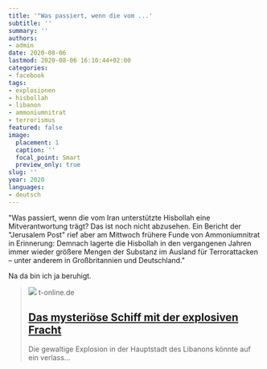 ```yaml
---
title: '"Was passiert, wenn die vom ...'
subtitle: ''
summary: ''
authors:
- admin
date: 2020-08-06
lastmod: 2020-08-06 16:10:44+02:00
categories:
- facebook
tags:
- explosionen
- hisbollah
- libanon
- ammoniumnitrat
- terrorismus
featured: false
image:
  placement: 1
  caption: ''
  focal_point: Smart
  preview_only: true
slug: ''
year: 2020
languages:
- deutsch
---
```


"Was passiert, wenn die vom Iran unterstützte Hisbollah eine Mitverantwortung trägt? Das ist noch nicht abzusehen. Ein Bericht der "Jerusalem Post" rief aber am Mittwoch frühere Funde von Ammoniumnitrat in Erinnerung: Demnach lagerte die Hisbollah in den vergangenen Jahren immer wieder größere Mengen der Substanz im Ausland für Terrorattacken – unter anderem in Großbritannien und Deutschland."

Na da bin ich ja beruhigt.
> [![](https://images.t-online.de/2021/05/88346394v3/0x40:800x450/fit-in/1800x0/eine-alte-aufnahme-der-rhosus-sie-brachte-offenbar-das-ammoniumnitrat-nach-beirut-warum-blieb-es-dort-im-lagerhaus-12.jpg)](https://www.t-online.de/nachrichten/panorama/id_88345294/explosion-in-beirut-mysterioeses-schiff-mit-explosiver-fracht.html)
> t-online.de
> ## [Das mysteriöse Schiff mit der explosiven Fracht](https://www.t-online.de/nachrichten/panorama/id_88345294/explosion-in-beirut-mysterioeses-schiff-mit-explosiver-fracht.html)
>
>Die gewaltige Explosion in der Hauptstadt des Libanons könnte auf ein verlass...